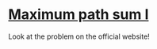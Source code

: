 # [Maximum path sum I](https://projecteuler.net/problem=18)

Look at the problem on the official website!
